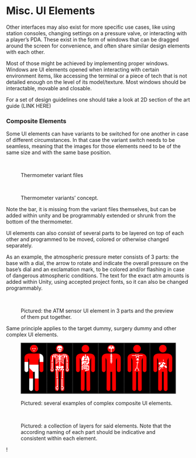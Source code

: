 # Misc. UI Elements

Other interfaces may also exist for more specific use cases, like using station consoles, changing settings on a pressure valve, or interacting with a player’s PDA. These exist in the form of windows that can be dragged around the screen for convenience, and often share similar design elements with each other.

Most of those might be achieved by implementing proper windows. Windows are UI elements opened when interacting with certain environment items, like accessing the terminal or a piece of tech that is not detailed enough on the level of its model/texture. Most windows should be interactable, movable and closable.

For a set of design guidelines one should take a look at 2D section of the art guide (LINK HERE)

### Composite Elements

Some UI elements can have variants to be switched for one another in case of different circumstances. In that case the variant switch needs to be seamless, meaning that the images for those elements need to be of the same size and with the same base position.

<figure><img src="https://lh3.googleusercontent.com/Lu3vp2XXXPZvDTKGgYPix5GX9UhHVfTpAhYi0Vmi48K7Gwa-3VuAMWFctu-gBv5y-mFzcg6c2OFQNm1eCGom4QVKcwiY1LqbDKzy62-8Qw0rEBP_GzpiDLI1cYPvI-OkJV6vsZj-Utmm" alt=""><figcaption><p>Thermometer variant files</p></figcaption></figure>

<figure><img src="https://lh5.googleusercontent.com/yO9sMV6n9unzCek8BqNpn_QlL3eWhadkX6re-iBbN00z4pxWl4LphPtAWWY9vXBmT-M7wrGcW4gKebWhehi40Tts9f5bYAaz4p6NmCifbWyVISVFVmK4L7ouUy3K-SMsr1tA-AW2VQb0" alt=""><figcaption><p>Thermometer variants’ concept.</p></figcaption></figure>

Note the bar, it is missing from the variant files themselves, but can be added within unity and be programmably extended or shrunk from the bottom of the thermometer.

UI elements can also consist of several parts to be layered on top of each other and programmed to be moved, colored or otherwise changed separately.

As an example, the atmospheric pressure meter consists of 3 parts: the base with a dial, the arrow to rotate and indicate the overall pressure on the base’s dial and an exclamation mark, to be colored and/or flashing in case of dangerous atmospheric conditions. The text for the exact atm amounts is added within Unity, using accepted project fonts, so it can also be changed programmably.

<figure><img src="https://lh3.googleusercontent.com/pz4QFbIqss7BPcPDDMG8YcP-XXAIHDzVsr-cS9IE48Ir7gPmxvBsxzN0ANijv947vcr32a4Bj-YgaIUp7RP9IS6_d69fjVwnHk9MqiDf5A4E-evrRCR0nxodT2EEO0USqSbabVSAgM8V" alt=""><figcaption><p>Pictured: the ATM sensor UI element in 3 parts and the preview of them put together.</p></figcaption></figure>

Same principle applies to the target dummy, surgery dummy and other complex UI elements.

<figure><img src="../../.gitbook/assets/image (6).png" alt=""><figcaption><p>Pictured: several examples of complex composite UI elements.</p></figcaption></figure>

<figure><img src="https://lh6.googleusercontent.com/vLY8OTZOhWBLj1gW0yNgCkVX2DBAchLmhXmWGJMLZWhF0XhHW8rDY6iTNb5Wfnzu5KwkYN-HfamlrTEN5LNjnmDtoqRHtkFhQBwAsf61JMShJmhyukAIO-GPevTPfxoPQZ_t6rGRLpzH" alt=""><figcaption><p>Pictured: a collection of layers for said elements. Note that the according naming of each part should be indicative and consistent within each element.</p></figcaption></figure>

!
